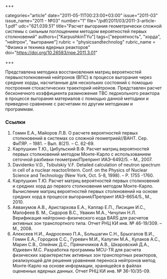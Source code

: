 +++

categories="article"
date="2011-05-11T00:23:00+03:00"
issue="2011-03"
issue_name="2011 - №03"
number="1"
file="/pdf/2011/03/2011-3-article-1.pdf"
udc="621.039.51"
title="Расчет выгорания геометрически сложной системы с сильным поглощением методом вероятностей первых столкновений"
authors=["KarpushkinTYu"]
tags=["вероятность", "хорда", "нейтрон", "выгорание"]
rubric = "physicsandtechnolog"
rubric_name = "Физика и техника ядерных реакторов"
doi="https://doi.org/10.26583/npe.2011.3.01"

+++

Представлена методика восстановления матриц вероятностей первыхстолкновений нейтронов (ВПС) в процессе выгорания через средние хорды, насчитанные для нескольких состояний с помощью построения стохастических траекторий нейтронов. Представлен расчет бесконечного коэффициента размножения ТВС ледокольного реактора в процессе выгорания материалов с помощью данной методики и приведено сравнение с расчетами по другим методикам и программам.

### Ссылки

1. Гомин Е.А., Майоров Л.В. О расчете вероятностей первых столкновений в системах со сложной геометрией//ВАНТ. Сер. ФиТЯР. – 1981. – Вып. 8(21). – С. 62-69.
2. Карпушкин Т.Ю., Цибульский В.Ф. Расчет матриц вероятностей первых столкновений методом Монте-Карло с использованием сеточной разбивки геометрии/Препринт ИАЭ-6492/5. – М., 2007.
3. Davidenko V.D., Tsibulskiy V.F. Detailed calculation of neutron spectrum in cell of a nuclear reactor/Intern. Conf. on the Physics of Nuclear Science and Technology (New York, Oct. 5-8, 1998). – Р. 1755 -1760.
4. Карпушкин Т.Ю. Расчет матриц вероятностей первых столкновений и средних хорд до первого столкновения методом Монте-Карло. Вычисление матриц вероятностей первых столкновений на основе средних хорд в процессе выгорания/Препринт ИАЭ-6654/5., М., 2010.
5. Аввакумов А.В., Аристархова Е.А., Каплар Е.П., Лисицин И.С., Малофеев В. М., Сидоров В.С., Увакин М.А., Чичулин Н.Л. Верификация нейтронно-физического кода BARS для расчетов активных зон транспортного типа. Отчет РНЦ КИ инв. № 46-19/309. – М., 2008.
6. Алексеев Н.И., Андросенко П.А., Большагин С.Н., Брызгалов В.И., Гомин Е.А., Городков С.С., Гуревич М.И., Калугин М.А., Кулаков А.С., Марин С.В., Олейник Д.С., Пряничников А.В., Шкаровский Д.А., Юдкевич М.С. Разработка программы MCU-TR для расчета физических характеристик активных зон транспортных реакторов, реализующей для решения уравнения переноса нейтронов метод Монте-Карло на основе информации, хранящейся в файлах оцененных ядерных данных. Отчет РНЦ КИ инв. № 36-10/35-09.